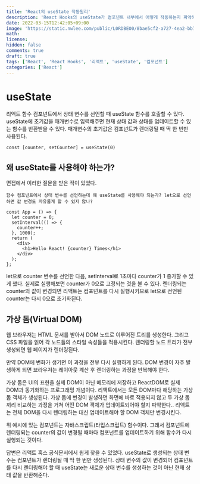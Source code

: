 ```yaml
---
title: 'React의 useState 작동원리'
description: 'React Hooks의 useState가 컴포넌트 내부에서 어떻게 작동하는지 파악해봤습니다.'
date: 2022-03-15T12:42:05+09:00
image: 'https://static.nwlee.com/public/L0RDBEO0/8bae5cf2-a727-4ea2-bb7d-2e1560e9c56f.png'
math:
license:
hidden: false
comments: true
draft: true
tags: ['React', 'React Hooks', '리액트', 'useState', '컴포넌트']
categories: ['React']
---
```


# useState

리액트 함수 컴포넌트에서 상태 변수를 선언할 때 useState 함수를 호출할 수 있다. useState에 초기값을 매개변수로 입력해주면 현재 상태 값과 상태를 업데이트할 수 있는 함수를 반환받을 수 있다. 매개변수의 초기값은 컴포넌트가 렌더링될 때 딱 한 번만 사용된다.

```JSX
const [counter, setCounter] = useState(0)
```

## 왜 useState를 사용해야 하는가?

면접에서 이러한 질문을 받은 적이 있었다.

```
함수 컴포넌트에서 상태 변수를 선언하는데 왜 useState를 사용해야 되는가? let으로 선언하면 값 변경도 자유롭게 할 수 있지 않나?
```

```TSX
const App = () => {
  let counter = 0;
  setInterval(() => {
    counter++;
  }, 1000);
  return (
    <div>
      <h1>Hello React! {counter} Times</h1>
    </div>
  );
};
```

let으로 counter 변수를 선언한 다음, setInterval로 1초마다 counter가 1 증가할 수 있게 했다. 실제로 실행해보면 counter가 0으로 고정되는 것을 볼 수 있다. 렌더링되는 counter의 값이 변경되면 리액트는 컴포넌트를 다시 실행시키므로 let으로 선언된 counter는 다시 0으로 초기화된다.

## 가상 돔(Virtual DOM)

웹 브라우저는 HTML 문서를 받아서 DOM 노드로 이루어진 트리를 생성한다. 그리고 CSS 파일을 읽어 각 노드들의 스타일 속성들을 적용시킨다. 렌더링할 노드 트리가 전부 생성되면 웹 페이지가 렌더링된다.

만약 DOM에 변화가 생기면 이 과정을 전부 다시 실행하게 된다. DOM 변경이 자주 발생하게 되면 브라우저는 레이아웃 계산 후 렌더링하는 과정을 반복해야 한다.

가상 돔은 UI의 표현을 실제 DOM이 아닌 메모리에 저장하고 ReactDOM로 실제 DOM과 동기화하는 프로그래밍 개념이다. 리액트에서는 모든 DOM마다 해당하는 가상 돔 객체가 생성된다. 가상 돔에 변경이 발생하면 화면에 바로 적용되지 않고 두 가상 돔끼리 비교하는 과정을 거쳐 어떤 DOM 객체가 업데이트되어야 할지 파악한다.. 리액트는 전체 DOM을 다시 렌더링하는 대신 업데이트해야 할 DOM 객체만 변경시킨다.

위 예시에 있는 컴포넌트는 자바스크립트(타입스크립트) 함수이다. 그래서 컴포넌트에 렌더링되는 counter의 값이 변경될 때마다 컴포넌트를 업데이트하기 위해 함수가 다시 실행되는 것이다.

답변은 리액트 훅스 공식문서에서 쉽게 찾을 수 있었다. useState로 생성되는 상태 변수는 컴포넌트가 렌더링될 때 딱 한 번만 생성된다. 상태 변수의 값이 변경되어 컴포넌트를 다시 렌더링해야 할 때 useState는 새로운 상태 변수를 생성하는 것이 아닌 현재 상태 값을 반환해준다.
